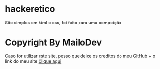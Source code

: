 # hackeretico
Site simples em html e css, foi feito para uma competção

# Copyright By MailoDev
Caso for utilizar este site, pesso que deixe os creditos do meu GitHub + o link do meu site <a href="http://hackeretico.rf.gd/">Clique aqui</a>
